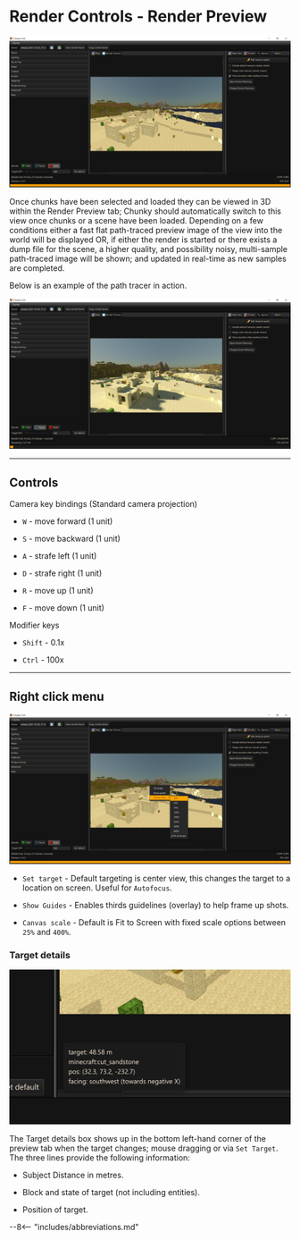 # Render Controls - Render Preview

![Render controls Render Preview](../../img/user_interface/render_controls/preview.png)

Once chunks have been selected and loaded they can be viewed in 3D within the Render Preview tab; Chunky should automatically switch to this view once chunks or a scene have been loaded. Depending on a few conditions either a fast flat path-traced preview image of the view into the world will be displayed OR, if either the render is started or there exists a dump file for the scene, a higher quality, and possibility noisy, multi-sample path-traced image will be shown; and updated in real-time as new samples are completed.

Below is an example of the path tracer in action.

![Render controls Render Preview noisy](../../img/user_interface/render_controls/preview_noisy.png)

---

## Controls

Camera key bindings (Standard camera projection)

- `W` -	move forward (1 unit)

- `S` -	move backward (1 unit)

- `A` -	strafe left (1 unit)

- `D` -	strafe right (1 unit)

- `R` -	move up (1 unit)

- `F` -	move down (1 unit)

Modifier keys

- `Shift` - 0.1x

- `Ctrl` - 100x

---

## Right click menu

![Render controls Render Preview right click](../../img/user_interface/render_controls/preview_rightclick.png)

- `Set target` - Default targeting is center view, this changes the target to a location on screen. Useful for `Autofocus`.

- `Show Guides` - Enables thirds guidelines (overlay) to help frame up shots.

- `Canvas scale` - Default is Fit to Screen with fixed scale options between `25%` and `400%`.

### Target details

![Render controls Render Preview right click](../../img/user_interface/render_controls/preview_target.png)

The Target details box shows up in the bottom left-hand corner of the preview tab when the target changes; mouse 
dragging or via `Set Target`. The three lines provide the following information:

- Subject Distance in metres.

- Block and state of target (not including entities).

- Position of target.

--8<-- "includes/abbreviations.md"
